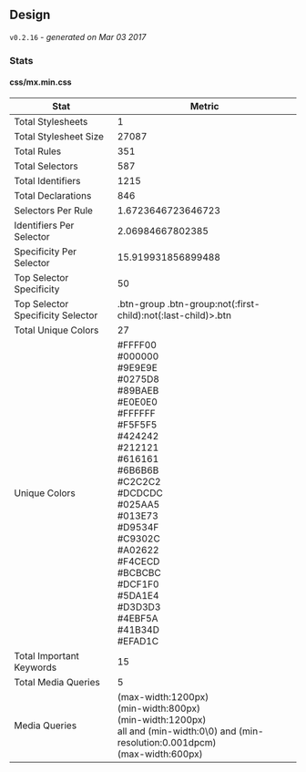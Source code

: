 ## Design
`v0.2.16` - *generated on Mar 03 2017*
### Stats
#### css/mx.min.css
|Stat|Metric|
|---|---|
|Total Stylesheets|1|
|Total Stylesheet Size|27087|
|Total Rules|351|
|Total Selectors|587|
|Total Identifiers|1215|
|Total Declarations|846|
|Selectors Per Rule|1.6723646723646723|
|Identifiers Per Selector|2.06984667802385|
|Specificity Per Selector|15.919931856899488|
|Top Selector Specificity|50|
|Top Selector Specificity Selector|.btn-group .btn-group:not(:first-child):not(:last-child)>.btn|
|Total Unique Colors|27|
|Unique Colors|#FFFF00<br/>#000000<br/>#9E9E9E<br/>#0275D8<br/>#89BAEB<br/>#E0E0E0<br/>#FFFFFF<br/>#F5F5F5<br/>#424242<br/>#212121<br/>#616161<br/>#6B6B6B<br/>#C2C2C2<br/>#DCDCDC<br/>#025AA5<br/>#013E73<br/>#D9534F<br/>#C9302C<br/>#A02622<br/>#F4CECD<br/>#BCBCBC<br/>#DCF1F0<br/>#5DA1E4<br/>#D3D3D3<br/>#4EBF5A<br/>#41B34D<br/>#EFAD1C|
|Total Important Keywords|15|
|Total Media Queries|5|
|Media Queries|(max-width:1200px)<br/>(min-width:800px)<br/>(min-width:1200px)<br/>all and (min-width:0\0) and (min-resolution:0.001dpcm)<br/>(max-width:600px)|